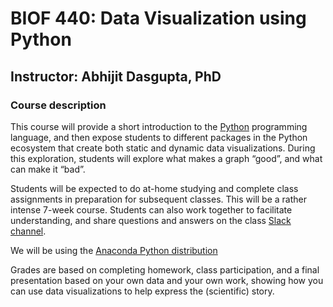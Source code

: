 BIOF 440: Data Visualization using Python
================

## Instructor: Abhijit Dasgupta, PhD

### Course description

This course will provide a short introduction to the
[Python](http://www.python.org) programming language, and then expose
students to different packages in the Python ecosystem that create both
static and dynamic data visualizations. During this exploration,
students will explore what makes a graph “good”, and what can make it
“bad”.

Students will be expected to do at-home studying and complete class
assignments in preparation for subsequent classes. This will be a rather
intense 7-week course. Students can also work together to facilitate
understanding, and share questions and answers on the class [Slack
channel](https://biof440.slack.com).

We will be using the [Anaconda Python
distribution](https://www.anaconda.com)

Grades are based on completing homework, class participation, and a
final presentation based on your own data and your own work, showing how
you can use data visualizations to help express the (scientific) story.
